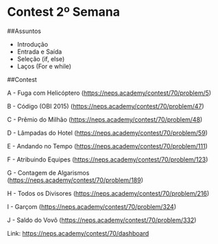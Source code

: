 # Contest 2º Semana

##Assuntos

- Introdução
- Entrada e Saída
- Seleção (if, else)
- Laços (For e while)

##Contest

A - Fuga com Helicóptero (https://neps.academy/contest/70/problem/5)

B - Código (OBI 2015) (https://neps.academy/contest/70/problem/47)

C - Prêmio do Milhão (https://neps.academy/contest/70/problem/48)

D - Lâmpadas do Hotel (https://neps.academy/contest/70/problem/59)

E - Andando no Tempo (https://neps.academy/contest/70/problem/111)

F - Atribuindo Equipes (https://neps.academy/contest/70/problem/123)

G - Contagem de Algarismos (https://neps.academy/contest/70/problem/189)

H - Todos os Divisores (https://neps.academy/contest/70/problem/216)

I - Garçom (https://neps.academy/contest/70/problem/324)

J - Saldo do Vovô (https://neps.academy/contest/70/problem/332)

Link: https://neps.academy/contest/70/dashboard

